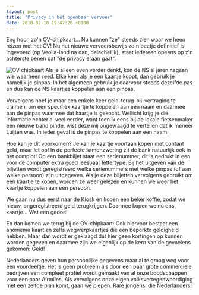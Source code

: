 ```yaml
---
layout: post
title: "Privacy in het openbaar vervoer"
date: 2010-02-10 19:47:26 +0100
---
```


Eng hoor, zo'n OV-chipkaart... Nu kunnen "ze" steeds zien waar we
heen reizen met het OV! Nu het nieuwe vervoersbewijs zo'n beetje
definitief is ingevoerd (op Veolia-land na dan, belachelijk), staat
iedereen opeens op z'n achterste benen dat "de privacy eraan gaat".

![OV chipkaart](https://www.dropbox.com/s/6pldsxpdp59e3s1/ov-chipkaart.png?dl=1) Als je alleen even verder denkt, kon
de NS al jaren nagaan wie waarheen reed. Elke keer als je een
kaartje koopt, dan gebruik je namelijk je pinpas. In het algemeen
gebruik je daarvoor steeds dezelfde pas en dus kan de NS kaartjes
koppelen aan een pinpas.

Vervolgens hoef je maar een enkele keer geld-terug-bij-vertraging te
claimen, om een specifiek kaartje te koppelen aan een naam en
daarmee aan de pinpas waarmee dat kaartje is gekocht. Wellicht krijg
je die informatie echter al veel eerder, want toen ik eens bij de
lokale fietsenmaker een nieuwe band pinde, wist deze mij ongevraagd
te vertellen dat ik meneer Luijten was. In ieder geval is de pinpas
te koppelen aan een naam.

Hoe kan je dit voorkomen? Je kan je kaartje voortaan kopen met
contant geld, maar let op! In de perfecte samenzwering zit de bank
natuurlijk ook in het complot! Op een bankbiljet staat een
serienummer, dit is gedrukt in een voor de computer extra goed
leesbaar lettertype. Bij het uitgeven van de biljetten wordt
geregistreerd welke serienummers met welke pinpas (of aan welke
persoon) zijn uitgegeven. Als je deze biljetten vervolgens gebruikt
om een kaartje te kopen, worden ze weer gelezen en kunnen we weer
het kaartje koppelen aan een persoon.

We gaan nu dus eerst naar de Kiosk en kopen een beker koffie, zodat
we nieuw, ongeregistreerd geld terugkrijgen. Daarmee kopen we nu ons
kaartje... Wat een gedoe!

En dan komen we terug bij de OV-chipkaart: Ook hiervoor bestaat een
anonieme kaart en zelfs wegwerpkaartjes die een beperkte geldigheid
hebben. Maar dan wordt er geklaagd dat hier geen kortingen op kunnen
worden gegeven en daarmee zijn we eigenlijk op de kern van de
gevoelens gekomen: Geld!

Nederlanders geven hun persoonlijke gegevens maar al te graag weg
voor een voordeeltje. Het is geen probleem als door een paar grote
commerci&euml;le bedrijven een compleet profiel wordt gemaakt van al
onze boodschappen voor een paar Airmiles. Als vervolgens onze eigen
volksvertegenwoordiging met een zelfde plan komt, gaan we piepen.
Rare jongens, die Nederlanders!
